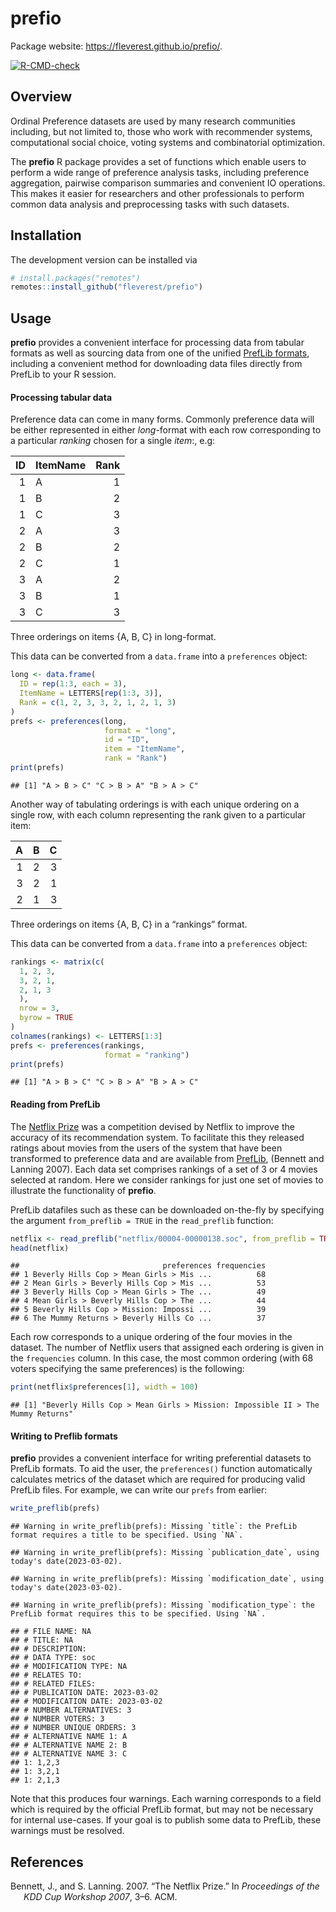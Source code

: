 
# prefio

Package website: <https://fleverest.github.io/prefio/>.

<!-- badges: start -->

[![R-CMD-check](https://github.com/fleverest/prefio/actions/workflows/R-CMD-check.yaml/badge.svg)](https://github.com/fleverest/prefio/actions/workflows/R-CMD-check.yaml)
<!-- badges: end -->

## Overview

Ordinal Preference datasets are used by many research communities
including, but not limited to, those who work with recommender systems,
computational social choice, voting systems and combinatorial
optimization.

The **prefio** R package provides a set of functions which enable users
to perform a wide range of preference analysis tasks, including
preference aggregation, pairwise comparison summaries and convenient IO
operations. This makes it easier for researchers and other professionals
to perform common data analysis and preprocessing tasks with such
datasets.

## Installation

<!--
The package may be installed from CRAN via
&#10;
```r
install.packages("prefio")
```
-->

The development version can be installed via

``` r
# install.packages("remotes")
remotes::install_github("fleverest/prefio")
```

## Usage

**prefio** provides a convenient interface for processing data from
tabular formats as well as sourcing data from one of the unified
[PrefLib formats](https://www.preflib.org/format/), including a
convenient method for downloading data files directly from PrefLib to
your R session.

#### Processing tabular data

Preference data can come in many forms. Commonly preference data will be
either represented in either *long*-format with each row corresponding
to a particular *ranking* chosen for a single *item*:, e.g:

|  ID | ItemName | Rank |
|----:|:---------|-----:|
|   1 | A        |    1 |
|   1 | B        |    2 |
|   1 | C        |    3 |
|   2 | A        |    3 |
|   2 | B        |    2 |
|   2 | C        |    1 |
|   3 | A        |    2 |
|   3 | B        |    1 |
|   3 | C        |    3 |

Three orderings on items {A, B, C} in long-format.

This data can be converted from a `data.frame` into a `preferences`
object:

``` r
long <- data.frame(
  ID = rep(1:3, each = 3),
  ItemName = LETTERS[rep(1:3, 3)],
  Rank = c(1, 2, 3, 3, 2, 1, 2, 1, 3)
)
prefs <- preferences(long,
                     format = "long",
                     id = "ID",
                     item = "ItemName",
                     rank = "Rank")
print(prefs)
```

    ## [1] "A > B > C" "C > B > A" "B > A > C"

Another way of tabulating orderings is with each unique ordering on a
single row, with each column representing the rank given to a particular
item:

|   A |   B |   C |
|----:|----:|----:|
|   1 |   2 |   3 |
|   3 |   2 |   1 |
|   2 |   1 |   3 |

Three orderings on items {A, B, C} in a “rankings” format.

This data can be converted from a `data.frame` into a `preferences`
object:

``` r
rankings <- matrix(c(
  1, 2, 3,
  3, 2, 1,
  2, 1, 3
  ),
  nrow = 3,
  byrow = TRUE
)
colnames(rankings) <- LETTERS[1:3]
prefs <- preferences(rankings,
                     format = "ranking")
print(prefs)
```

    ## [1] "A > B > C" "C > B > A" "B > A > C"

#### Reading from PrefLib

The [Netflix Prize](https://en.wikipedia.org/wiki/Netflix_Prize) was a
competition devised by Netflix to improve the accuracy of its
recommendation system. To facilitate this they released ratings about
movies from the users of the system that have been transformed to
preference data and are available from
[PrefLib](https://www.preflib.org/data/ED/00004/), (Bennett and Lanning
2007). Each data set comprises rankings of a set of 3 or 4 movies
selected at random. Here we consider rankings for just one set of movies
to illustrate the functionality of **prefio**.

PrefLib datafiles such as these can be downloaded on-the-fly by
specifying the argument `from_preflib = TRUE` in the `read_preflib`
function:

``` r
netflix <- read_preflib("netflix/00004-00000138.soc", from_preflib = TRUE)
head(netflix)
```

    ##                                preferences frequencies
    ## 1 Beverly Hills Cop > Mean Girls > Mis ...          68
    ## 2 Mean Girls > Beverly Hills Cop > Mis ...          53
    ## 3 Beverly Hills Cop > Mean Girls > The ...          49
    ## 4 Mean Girls > Beverly Hills Cop > The ...          44
    ## 5 Beverly Hills Cop > Mission: Impossi ...          39
    ## 6 The Mummy Returns > Beverly Hills Co ...          37

Each row corresponds to a unique ordering of the four movies in the
dataset. The number of Netflix users that assigned each ordering is
given in the `frequencies` column. In this case, the most common
ordering (with 68 voters specifying the same preferences) is the
following:

``` r
print(netflix$preferences[1], width = 100)
```

    ## [1] "Beverly Hills Cop > Mean Girls > Mission: Impossible II > The Mummy Returns"

#### Writing to Preflib formats

**prefio** provides a convenient interface for writing preferential
datasets to PrefLib formats. To aid the user, the `preferences()`
function automatically calculates metrics of the dataset which are
required for producing valid PrefLib files. For example, we can write
our `prefs` from earlier:

``` r
write_preflib(prefs)
```

    ## Warning in write_preflib(prefs): Missing `title`: the PrefLib format requires a title to be specified. Using `NA`.

    ## Warning in write_preflib(prefs): Missing `publication_date`, using today's date(2023-03-02).

    ## Warning in write_preflib(prefs): Missing `modification_date`, using today's date(2023-03-02).

    ## Warning in write_preflib(prefs): Missing `modification_type`: the PrefLib format requires this to be specified. Using `NA`.

    ## # FILE NAME: NA
    ## # TITLE: NA
    ## # DESCRIPTION: 
    ## # DATA TYPE: soc
    ## # MODIFICATION TYPE: NA
    ## # RELATES TO: 
    ## # RELATED FILES: 
    ## # PUBLICATION DATE: 2023-03-02
    ## # MODIFICATION DATE: 2023-03-02
    ## # NUMBER ALTERNATIVES: 3
    ## # NUMBER VOTERS: 3
    ## # NUMBER UNIQUE ORDERS: 3
    ## # ALTERNATIVE NAME 1: A
    ## # ALTERNATIVE NAME 2: B
    ## # ALTERNATIVE NAME 3: C
    ## 1: 1,2,3
    ## 1: 3,2,1
    ## 1: 2,1,3

Note that this produces four warnings. Each warning corresponds to a
field which is required by the official PrefLib format, but may not be
necessary for internal use-cases. If your goal is to publish some data
to PrefLib, these warnings must be resolved.

## References

<div id="refs" class="references csl-bib-body hanging-indent">

<div id="ref-Bennett2007" class="csl-entry">

Bennett, J., and S. Lanning. 2007. “The Netflix Prize.” In
*<span class="nocase">Proceedings of the KDD Cup Workshop 2007</span>*,
3–6. ACM.

</div>

</div>
